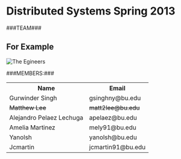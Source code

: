 # Distributed Systems Spring 2013 #


###TEAM###
## For Example ##
![The Egineers](http://i.imgur.com/eh6yF3T.jpg)

###MEMBERS:###

<table>
  <tr>
    <th>Name</th><th>Email</th>
  </tr>
  <tr>
    <td>Gurwinder Singh</td><td>gsinghny@bu.edu</td>
  </tr>
  <tr>
    <td><del>Matthew Lee</del</td><td><del>matt2lee@bu.edu</del></td>
  </tr>
  <tr>
    <td>Alejandro Pelaez Lechuga</td><td>apelaez@bu.edu</td>
  </tr>
  <tr>
    <td>Amelia Martinez</td><td>mely91@bu.edu</td>
  </tr>
  <tr>
    <td>Yanolsh</td><td>yanolsh@bu.edu</td>
  </tr>
  <tr>
    <td>Jcmartin</td><td>jcmartin91@bu.edu</td>
  </tr>
</table>
